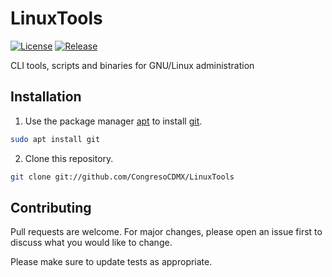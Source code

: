 # LinuxTools
[![License](https://img.shields.io/github/license/CongresoCDMX/LinuxTools)](https://www.gnu.org/licenses/gpl-3.0.en.html)
[![Release](https://img.shields.io/github/v/release/CongresoCDMX/LinuxTools?include_prereleases&sort=semver)](https://github.com/CongresoCDMX/LinuxTools/releases)

CLI tools, scripts and binaries for GNU/Linux administration

## Installation
1. Use the package manager [apt](https://salsa.debian.org/apt-team/apt) to install [git](https://git-scm.com/).

```bash
sudo apt install git
```
2. Clone this repository.
```bash
git clone git://github.com/CongresoCDMX/LinuxTools
```

## Contributing
Pull requests are welcome. For major changes, please open an issue first to discuss what you would like to change.

Please make sure to update tests as appropriate.
